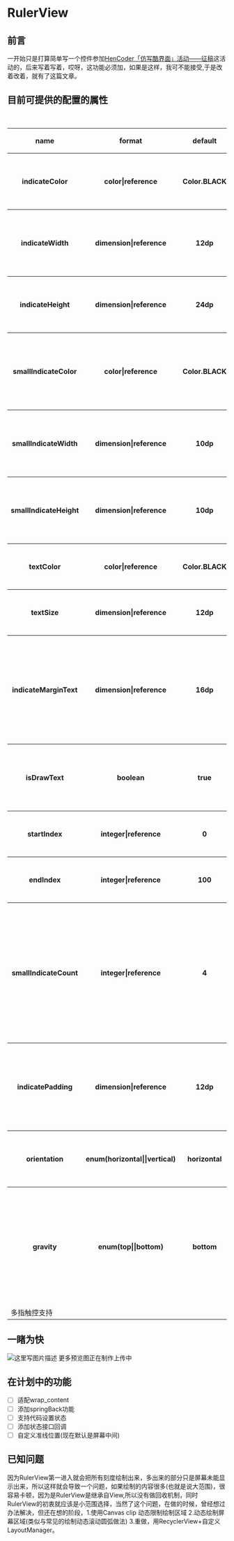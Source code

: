 # RulerView
## 前言
一开始只是打算简单写一个控件参加[HenCoder「仿写酷界面」活动——征稿](http://hencoder.com/activity-mock-1/)这活动的，后来写着写着，哎呀，这功能必须加，如果是这样，我可不能接受,于是改着改着，就有了这篇文章。

## 目前可提供的配置的属性
<table>
        <tr>
            <th>name</th>
            <th>format</th>
            <th>default</th>
            <th>备注</th>
        </tr>
        <tr>
            <th>indicateColor</th>
            <th>color|reference</th>
            <th>Color.BLACK</th>
            <th>指示器颜色</th>
        </tr>
        <tr>
            <th>indicateWidth</th>
            <th>dimension|reference</th>
            <th>12dp</th>
            <th>指示器的宽度</th>
        </tr>
        <tr>
             <th>indicateHeight</th>
            <th>dimension|reference</th>
            <th>24dp</th>
            <th>指示器高度</th>
        </tr>
    <tr>
             <th>smallIndicateColor</th>
            <th>color|reference</th>
            <th>Color.BLACK</th>
            <th>小指示器的颜色</th>
        </tr>
      <tr>
             <th>smallIndicateWidth</th>
            <th>dimension|reference</th>
            <th>10dp</th>
            <th>小指示器宽度</th>
        </tr>
      <tr>
             <th>smallIndicateHeight</th>
            <th>dimension|reference</th>
            <th>10dp</th>
            <th>小指示器高度</th>
        </tr>
      <tr>
             <th>textColor</th>
            <th>color|reference</th>
            <th>Color.BLACK</th>
            <th>字体颜色</th>
        </tr>
      <tr>
             <th>textSize</th>
            <th>dimension|reference</th>
            <th>12dp</th>
            <th>字体大小</th>
        </tr>
    <tr>
             <th>indicateMarginText</th>
            <th>dimension|reference</th>
            <th>16dp</th>
            <th>指示器距离文字的距离</th>
        </tr>
    <tr>
             <th>isDrawText</th>
            <th>boolean</th>
            <th>true</th>
            <th>是否绘制文字</th>
        </tr>
    <tr>
             <th>startIndex</th>
            <th>integer|reference</th>
            <th>0</th>
            <th>开始下标</th>
        </tr>
      <tr>
             <th>endIndex</th>
            <th>integer|reference</th>
            <th>100</th>
            <th>结束下标</th>
        </tr>
      <tr>
             <th>smallIndicateCount</th>
            <th>integer|reference</th>
            <th>4</th>
            <th>大指示器之间间隔多少个小的</th>
        </tr>
      <tr>
             <th>indicatePadding</th>
            <th>dimension|reference</th>
            <th>12dp</th>
            <th>指示器之间的距离</th>
        </tr>
      <tr>
             <th>orientation</th>
            <th>enum(horizontal||vertical)</th>
            <th>horizontal</th>
            <th>尺子的方向</th>
        </tr>
    <tr>
             <th>gravity</th>
            <th>enum(top||bottom)</th>
            <th>bottom</th>
            <th>文字位置相对尺子的位置</th>
        </tr>
         <tr>
          <td colspan="4" >多指触控支持</td>
        </tr>
    </table>


## 一睹为快
![这里写图片描述](http://img.blog.csdn.net/20171019231451353?watermark/2/text/aHR0cDovL2Jsb2cuY3Nkbi5uZXQvdTAxMzY1ODM3NA==/font/5a6L5L2T/fontsize/400/fill/I0JBQkFCMA==/dissolve/70/gravity/SouthEast)
更多预览图正在制作上传中
## 在计划中的功能
- [ ] 适配wrap_content
- [ ] 添加springBack功能
- [ ] 支持代码设置状态
- [ ] 添加状态接口回调
- [ ] 自定义准线位置(现在默认是屏幕中间)

## 已知问题
因为RulerView第一进入就会把所有刻度绘制出来，多出来的部分只是屏幕未能显示出来，所以这样就会导致一个问题，如果绘制的内容很多(也就是说大范围)，很容易卡顿，因为是RulerView是继承自View,所以没有做回收机制，同时RulerView的初衷就应该是小范围选择，当然了这个问题，在做的时候，曾经想过办法解决，但还在想的阶段，1.使用Canvas clip 动态限制绘制区域 2.动态绘制屏幕区域(类似与常见的绘制动态滚动圆弧做法) 3.重做，用RecyclerView+自定义LayoutManager。



